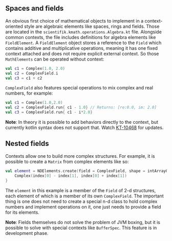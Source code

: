 ## Spaces and fields

An obvious first choice of mathematical objects to implement in a context-oriented style are algebraic elements like spaces,
rings and fields. Those are located in the `scientifik.kmath.operations.Algebra.kt` file. Alongside common contexts, the file includes definitions for algebra elements like `FieldElement`. A `FieldElement` object
stores a reference to the `Field` which contains additive and multiplicative operations, meaning
it has one fixed context attached and does not require explicit external context. So those `MathElements` can be operated without context:

```kotlin
val c1 = Complex(1.0, 2.0)
val c2 = ComplexField.i
val c3 = c1 + c2
```

`ComplexField` also features special operations to mix complex and real numbers, for example:

```kotlin
val c1 = Complex(1.0,2.0)
val c2 = ComplexField.run{ c1 - 1.0} // Returns: [re:0.0, im: 2.0]
val c3 = ComplexField.run{ c1 - i*2.0}
```

**Note**: In theory it is possible to add behaviors directly to the context, but currently kotlin syntax does not support
that. Watch [KT-10468](https://youtrack.jetbrains.com/issue/KT-10468) for updates.

## Nested fields

Contexts allow one to build more complex structures. For example, it is possible to create a `Matrix` from complex elements like so:

```kotlin
val element = NDElements.create(field = ComplexField, shape = intArrayOf(2,2)){index: IntArray ->
    Complex(index[0] - index[1], index[0] + index[1])
}
```

The `element` in this example is a member of the `Field` of 2-d structures, each element of which is a member of its own
`ComplexField`. The important thing is one does not need to create a special n-d class to hold complex
numbers and implement operations on it, one just needs to provide a field for its elements.

**Note**: Fields themselves do not solve the problem of JVM boxing, but it is possible to solve with special contexts like
`BufferSpec`. This feature is in development phase.